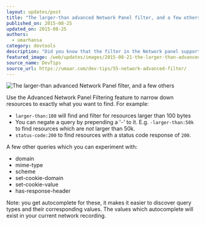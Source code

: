 ```yaml
---
layout: updates/post
title: "The larger-than advanced Network Panel filter, and a few others"
published_on: 2015-08-25
updated_on: 2015-08-25
authors:
  - umarhansa
category: devtools
description: "Did you know that the filter in the Network panel supports a few nifty custom search labels?"
featured_image: /web/updates/images/2015-08-21-the-larger-than-advanced-network-panel-filter-and-a-few-others/network-advanced-filter.gif
source_name: DevTips
source_url: https://umaar.com/dev-tips/55-network-advanced-filter/
---
```

<img src="/web/updates/images/2015-08-21-the-larger-than-advanced-network-panel-filter-and-a-few-others/network-advanced-filter.gif" alt="The larger-than advanced Network Panel filter, and a few others">

Use the Advanced Network Panel Filtering feature to narrow down resources to exactly what you want to find. For example:

<ul>
<li>
<code>larger-than:100</code> will find and filter for resources larger than 100 bytes</li>
<li>You can negate a query by prepending a '-' to it. E.g. <code>-larger-than:50k</code> to find resources which are <em>not</em> larger than 50k.</li>
<li>
<code>status-code:200</code> to find resources with a status code response of <code>200</code>.</li>
</ul>

A few other queries which you can experiment with:

<ul>
<li>domain</li>
<li>mime-type</li>
<li>scheme</li>
<li>set-cookie-domain</li>
<li>set-cookie-value</li>
<li>has-response-header</li>
</ul>

Note: you get autocomplete for these, it makes it easier to discover query types and their corresponding values. The values which autocomplete will exist in your current network recording.
